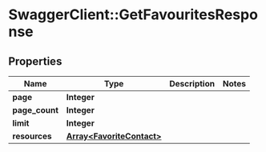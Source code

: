 # SwaggerClient::GetFavouritesResponse

## Properties
Name | Type | Description | Notes
------------ | ------------- | ------------- | -------------
**page** | **Integer** |  | 
**page_count** | **Integer** |  | 
**limit** | **Integer** |  | 
**resources** | [**Array&lt;FavoriteContact&gt;**](FavoriteContact.md) |  | 


